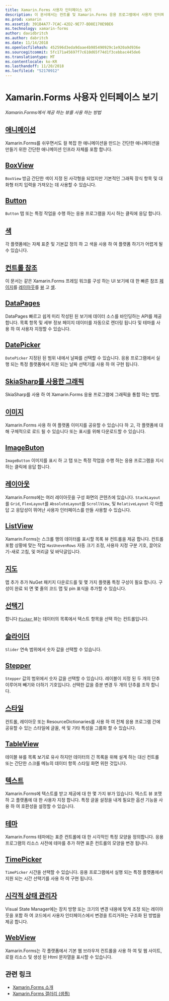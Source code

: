 ```yaml
---
title: Xamarin.Forms 사용자 인터페이스 보기
description: 이 문서에서는 컨트롤 및 Xamarin.Forms 응용 프로그램에서 사용자 인터페이스를 만들 때 사용할 수 있는 개념을 소개 합니다.
ms.prod: xamarin
ms.assetid: 391B4A77-7CAC-42D2-9E77-BD8E170E9BE6
ms.technology: xamarin-forms
author: davidbritch
ms.author: dabritch
ms.date: 11/14/2018
ms.openlocfilehash: 452596d3eda9daae4b985490929c1e920a9d936e
ms.sourcegitcommit: 5fc171a45697f7c610d65f74d1f3cebbac445de6
ms.translationtype: MT
ms.contentlocale: ko-KR
ms.lasthandoff: 11/20/2018
ms.locfileid: "52170912"
---
```

# <a name="xamarinforms-user-interface-views"></a>Xamarin.Forms 사용자 인터페이스 보기

_Xamarin.Forms에서 제공 하는 뷰를 사용 하는 방법_

## <a name="animationanimationindexmd"></a>[애니메이션](animation/index.md)

Xamarin.Forms를 쉬우면서도 컬 복잡 한 애니메이션을 만드는 간단한 애니메이션을 만들기 위한 간단한 애니메이션 인프라 자체를 포함 합니다.

## <a name="boxviewboxviewmd"></a>[BoxView](boxview.md)

`BoxView` 방금 간단한 색이 지정 된 사각형을 되었지만 기본적인 그래픽 장식 항목 및 대화형 터치 입력을 가져오는 데 사용할 수 있습니다.

## <a name="buttonbuttonmd"></a>[Button](button.md)

`Button` 탭 또는 특정 작업을 수행 하는 응용 프로그램을 지시 하는 클릭에 응답 합니다.

## <a name="colorscolorsmd"></a>[색](colors.md)

각 플랫폼에는 자체 표준 및 기본값 정의 하 고 색을 사용 하 여 플랫폼 하기가 어렵게 될 수 있습니다.

## <a name="controls-referencecontrolsindexmd"></a>[컨트롤 참조](controls/index.md)

이 문서는 같은 Xamarin.Forms 프레임 워크를 구성 하는 UI 보기에 대 한 빠른 참조 [페이지](~/xamarin-forms/user-interface/controls/pages.md)를 [레이아웃](~/xamarin-forms/user-interface/controls/layouts.md)를 [뷰](~/xamarin-forms/user-interface/controls/views.md) 고 [셀](~/xamarin-forms/user-interface/controls/cells.md).

## <a name="datapagesdatapagesindexmd"></a>[DataPages](datapages/index.md)

DataPages 빠르고 쉽게 미리 작성된 된 보기에 데이터 소스를 바인딩하는 API를 제공 합니다. 목록 항목 및 세부 정보 페이지 데이터를 자동으로 렌더링 됩니다 및 테마를 사용 하 여 사용자 지정할 수 있습니다.

## <a name="datepickerdatepickermd"></a>[DatePicker](datepicker.md)

`DatePicker` 지정된 된 범위 내에서 날짜를 선택할 수 있습니다. 응용 프로그램에서 실행 되는 특정 플랫폼에서 지원 되는 날짜 선택기를 사용 하 여 구현 됩니다.

## <a name="graphics-with-skiasharpgraphicsskiasharpindexmd"></a>[SkiaSharp를 사용한 그래픽](graphics/skiasharp/index.md)

SkiaSharp를 사용 하 여 Xamarin.Forms 응용 프로그램에 그래픽을 통합 하는 방법.

## <a name="imagesimagesmd"></a>[이미지](images.md)

Xamarin.Forms 사용 하 여 플랫폼 이미지를 공유할 수 있습니다 하 고, 각 플랫폼에 대해 구체적으로 로드 될 수 있습니다 또는 표시를 위해 다운로드할 수 있습니다.

## <a name="imagebutonimagebuttonmd"></a>[ImageButon](imagebutton.md)

`ImageButton` 이미지를 표시 하 고 탭 또는 특정 작업을 수행 하는 응용 프로그램을 지시 하는 클릭에 응답 합니다.

## <a name="layoutslayoutsindexmd"></a>[레이아웃](layouts/index.md)

Xamarin.Forms에는 여러 레이아웃을 구성 화면의 콘텐츠에 있습니다. `StackLayout`를 `Grid`, `FlexLayout`를 `AbsoluteLayout`를 `ScrollView`, 및 `RelativeLayout` 각 아름 답 고 응답성이 뛰어난 사용자 인터페이스를 만들 사용할 수 있습니다.

## <a name="listviewlistviewindexmd"></a>[ListView](listview/index.md)

Xamarin.Forms는 스크롤 행의 데이터를 표시할 목록 뷰 컨트롤을 제공 합니다. 컨트롤 포함 상황에 맞는 작업 `HasUnevenRows` 자동 크기 조정, 사용자 지정 구분 기호, 끌어오기-새로 고침, 및 머리글 및 바닥글입니다.

## <a name="mapsmapmd"></a>[지도](map.md)

맵 추가 추가 NuGet 패키지 다운로드를 및 몇 가지 플랫폼 특정 구성이 필요 합니다. 구성이 완료 되 면 몇 줄의 코드 맵 및 pin 표식을 추가할 수 있습니다.

## <a name="pickerpickerindexmd"></a>[선택기](picker/index.md)

합니다 [ `Picker` ](xref:Xamarin.Forms.Picker) 뷰는 데이터의 목록에서 텍스트 항목을 선택 하는 컨트롤입니다.

## <a name="sliderslidermd"></a>[슬라이더](slider.md)

`Slider` 연속 범위에서 숫자 값을 선택할 수 있습니다.

## <a name="steppersteppermd"></a>[Stepper](stepper.md)

`Stepper` 값의 범위에서 숫자 값을 선택할 수 있습니다. 레이블이 지정 된 두 개의 단추 이루어져 빼기와 더하기 기호입니다. 선택한 값을 증분 변경 두 개의 단추를 조작 합니다.

## <a name="stylesstylesindexmd"></a>[스타일](styles/index.md)

컨트롤, 레이아웃 또는 ResourceDictionaries를 사용 하 여 전체 응용 프로그램 간에 공유할 수 있는 스타일에 글꼴, 색 및 기타 특성을 그룹화 할 수 있습니다.

## <a name="tableviewtableviewmd"></a>[TableView](tableview.md)

테이블 뷰를 목록 보기로 유사 하지만 데이터의 긴 목록을 위해 설계 하는 대신 컨트롤 또는 간단한 스크롤 메뉴의 데이터 항목 스타일 화면 위한 것입니다.

## <a name="texttextindexmd"></a>[텍스트](text/index.md)

Xamarin.Forms에 텍스트를 받고 제공에 대 한 몇 가지 뷰가 있습니다. 텍스트 뷰 포맷 하 고 플랫폼에 대 한 사용자 지정 합니다. 특정 글꼴 설정을 내게 필요한 옵션 기능을 사용 하 여 호환성을 설정할 수 있습니다.

## <a name="themesthemesindexmd"></a>[테마](themes/index.md)

Xamarin.Forms 테마에는 표준 컨트롤에 대 한 시각적인 특정 모양을 정의합니다. 응용 프로그램의 리소스 사전에 테마를 추가 하면 표준 컨트롤의 모양을 변경 됩니다.

## <a name="timepickertimepickermd"></a>[TimePicker](timepicker.md)

`TimePicker` 시간을 선택할 수 있습니다. 응용 프로그램에서 실행 되는 특정 플랫폼에서 지원 되는 시간 선택기를 사용 하 여 구현 됩니다.

## <a name="visual-state-managervisual-state-managermd"></a>[시각적 상태 관리자](visual-state-manager.md)

Visual State Manager에는 장치 방향 또는 크기의 변경 내용에 맞게 조정 되는 레이아웃을 포함 하 여 코드에서 사용자 인터페이스에서 변경을 트리거하는 구조화 된 방법을 제공 합니다.

## <a name="webviewwebviewmd"></a>[WebView](webview.md)

Xamarin.Forms는 각 플랫폼에서 기본 웹 브라우저 컨트롤을 사용 하 여 및 웹 사이트, 로컬 리소스 및 생성 된 Html 문자열을 표시할 수 있습니다.


## <a name="related-links"></a>관련 링크

- [Xamarin.Forms 소개](~/xamarin-forms/get-started/introduction-to-xamarin-forms.md)
- [Xamarin.Forms 갤러리 (샘플)](https://developer.xamarin.com/samples/FormsGallery/)

